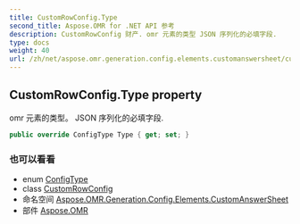 ```yaml
---
title: CustomRowConfig.Type
second_title: Aspose.OMR for .NET API 参考
description: CustomRowConfig 财产. omr 元素的类型 JSON 序列化的必填字段.
type: docs
weight: 40
url: /zh/net/aspose.omr.generation.config.elements.customanswersheet/customrowconfig/type/
---
```

## CustomRowConfig.Type property

omr 元素的类型。 JSON 序列化的必填字段.

```csharp
public override ConfigType Type { get; set; }
```

### 也可以看看

* enum [ConfigType](../../../aspose.omr.generation.config.enums/configtype/)
* class [CustomRowConfig](../)
* 命名空间 [Aspose.OMR.Generation.Config.Elements.CustomAnswerSheet](../../customrowconfig/)
* 部件 [Aspose.OMR](../../../)


